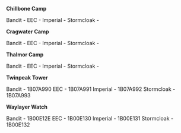 **Chillbone Camp**

Bandit - 
EEC - 
Imperial - 
Stormcloak - 

**Cragwater Camp**

Bandit - 
EEC - 
Imperial - 
Stormcloak - 

**Thalmor Camp**

Bandit - 
EEC - 
Imperial - 
Stormcloak - 

**Twinpeak Tower**

Bandit - 1B07A990
EEC - 1B07A991
Imperial - 1B07A992
Stormcloak - 1B07A993

**Waylayer Watch**

Bandit - 1B00E12E
EEC - 1B00E130
Imperial - 1B00E131
Stormcloak - 1B00E132